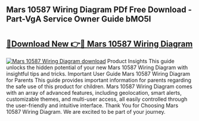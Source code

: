 ## Mars 10587 Wiring Diagram PDf Free Download - Part-VgA Service Owner Guide bMO5I

# <h2><a href="http://dfjjia.blite.top/?on=Mars+10587+Wiring+Diagram">🔗Download New 👉🔴 Mars 10587 Wiring Diagram</a></h2>

[![Mars 10587 Wiring Diagram download](https://i.imgur.com/lujVjoI.png)](http://dfjjia.blite.top/?on=Mars+10587+Wiring+Diagram)
Product Insights This guide unlocks the hidden potential of your new Mars 10587 Wiring Diagram with insightful tips and tricks. Important User Guide Mars 10587 Wiring Diagram for Parents This guide provides important information for parents regarding the safe use of this product for children. Mars 10587 Wiring Diagram comes with an array of advanced features, including geolocation, smart alerts, customizable themes, and multi-user access, all easily controlled through the user-friendly and intuitive interface. Thank You for Choosing Mars 10587 Wiring Diagram. We are excited to be part of your journey.
